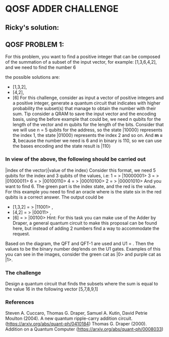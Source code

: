 # QOSF ADDER CHALLENGE

## Ricky's solution:

## QOSF PROBLEM 1:

For this problem, you want to find a positive integer that can be composed of the summation of a subset of the input vector, for example:
[1,3,6,4,2],   and we need to find the number 6

the possible solutions are:
- [1,3,2],
- [4,2],
- [6]
For this challenge, consider as input a vector of positive integers and a positive integer, generate a quantum circuit that indicates with higher probability the subset(s) that manage to obtain the number with their sum.
Tip consider a QRAM to save the input vector and the encoding basis, using the before example that could be, we need n qubits for the length of the vector and m qubits for the length of the bits. Consider that we will use n = 5 qubits for the address, so the state |10000⟩ represents the index 1, the state |01000⟩  represents the index 2 and so on. And **m = 3**, because the number we need is 6 and in binary is 110, so we can use the bases encoding and  the state  result is |110⟩

### In view of the above, the following should be carried out
|index of the vector⟩|value of the index⟩
Consider this format, we  need 5 qubits for the index and 3 qubits of the values, i.e:
1 = > |10000001>
3 = > |01000011>
6 = > |00100110>
4 = > |00010100>
2 = > |00001010>
And you want to find 6. The green part is the index state, and the red is the value.
For this example you need to find an oracle where is the state six in the  red qubits is a correct answer.
The output could be 
- [1,3,2]  = > |11001> ,
- [4,2]  = > |00011>  ,
- [6]  = > |00100> 
Hint: For this task you can make use of the Adder by Draper, a general quantum circuit to make this proposal can be found  here, but instead of adding 2 numbers find a way to accommodate the request.

Based on the diagram, the QFT and QFT-1 are used and U1 =  .  Then  the values  to be the binary number  dep’ends on the U1 gates. Examples of this you can see in the images, consider the green cat  as |0> and purple cat as |1>. 



### The challenge
Design a quantum circuit that finds the subsets where the sum is equal to the value 16 in the following vector [5,7,8,9,1]
### References 
Steven A. Cuccaro, Thomas G. Draper, Samuel A. Kutin, David Petrie Moulton (2004). A new quantum ripple-carry addition circuit. (https://arxiv.org/abs/quant-ph/0410184)
Thomas G. Draper (2000). Addition on a Quantum Computer (https://arxiv.org/abs/quant-ph/0008033)
